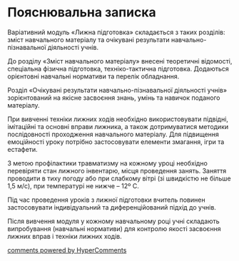 <div id="hypercomments_widget" class="js-hypercomments-widget invisible"></div>

Пояснювальна записка
=============================

Варіативний модуль «Лижна підготовка» складається з таких розділів: зміст навчального матеріалу та очікувані результати навчально-пізнавальної діяльності учнів.

До розділу «Зміст навчального матеріалу» внесені теоретичні відомості, спеціальна фізична підготовка, техніко-тактична підготовка. Додаються орієнтовні навчальні нормативи та перелік обладнання.

Розділ «Очікувані результати навчально-пізнавальної діяльності учнів» зорієнтований на якісне засвоєння знань, умінь та навичок поданого матеріалу. 

При вивченні техніки лижних ходів необхідно використовувати підвідні, імітаційні та основні вправи лижника, а також дотримуватися методики послідовності проходження навчального матеріалу. Для підвищення емоційності уроку потрібно застосовувати елементи змагання, ігри та естафети.

З метою профілактики травматизму на кожному уроці необхідно перевіряти стан лижного інвентарю, місця проведення занять. Заняття проводити в тиху погоду або при слабкому вітрі (зі швидкістю не більше 1,5 м/с), при температурі не нижче – 12º С.

Під час проведення уроків з лижної підготовки вчитель повинен застосовувати індивідуальний та диференційований підхід до учнів.

Після вивчення модуля у кожному навчальному році учні складають випробування (навчальні нормативи) для контролю якості засвоєння  лижних вправ і техніки лижних ходів.



<div class="js-hypercomments-container">
    <a href="http://hypercomments.com" class="hc-link" title="comments widget">comments powered by HyperComments</a>
</div>